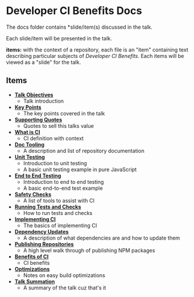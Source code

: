 # Developer CI Benefits Docs

The docs folder contains *slide/item(s) discussed in the talk.

Each slide/item will be presented in the talk.

**items:** with the context of a repository, each file is an "item" containing text describing particular subjects of _Developer CI Benefits_. Each items will be viewed as a "slide" for the talk.

## Items

- **[Talk Objectives](https://github.com/yowainwright/developer-ci-benefits/blob/master/docs/01-talk-objectives.md)**
  - Talk introduction
- **[Key Points](https://github.com/yowainwright/developer-ci-benefits/blob/master/docs/02-key-point.md)**
  - The key points covered in the talk
- **[Supporting Quotes](https://github.com/yowainwright/developer-ci-benefits/blob/master/docs/03-supporting-quotes.md)**
  - Quotes to sell this talks value
- **[What is CI](https://github.com/yowainwright/developer-ci-benefits/blob/master/docs/04-what-is-ci.md)**
  - CI definition with context
- **[Doc Tooling](https://github.com/yowainwright/developer-ci-benefits/blob/master/docs/05-doc-tooling.md)**
  - A description and list of repository documentation
- **[Unit Testing](https://github.com/yowainwright/developer-ci-benefits/blob/master/docs/06-unit-test.md)**
  - Introduction to unit testing
  - A basic unit testing example in pure JavaScript
- **[End to End Testing](https://github.com/yowainwright/developer-ci-benefits/blob/master/docs/07-end-to-end-testing.md)**
  - Introduction to end to end testing
  - A basic end-to-end test example
- **[Safety Checks](https://github.com/yowainwright/developer-ci-benefits/blob/master/docs/08-safety-checks.md)**
  - A list of tools to assist with CI
- **[Running Tests and Checks](https://github.com/yowainwright/developer-ci-benefits/blob/master/docs/09-running-tests-and-checks.md)**
  - How to run tests and checks
- **[Implementing CI](https://github.com/yowainwright/developer-ci-benefits/blob/master/docs/10-implementing-ci.md)**
  - The basics of implementing CI
- **[Dependency Updates](https://github.com/yowainwright/developer-ci-benefits/blob/master/docs/11-dependency-updates.md)**
  - A description of what dependencies are and how to update them
- **[Publishing Repositories](https://github.com/yowainwright/developer-ci-benefits/blob/master/docs/12-publishing-repositories.md)**
  - A high level walk through of publishing NPM packages
- **[Benefits of CI](https://github.com/yowainwright/developer-ci-benefits/blob/master/docs/12-ci-benefits.md)**
  - CI benefits
- **[Optimizations](https://github.com/yowainwright/developer-ci-benefits/blob/master/docs/14-optimizing-builds.md)**
  - Notes on easy build optimizations
- **[Talk Summation](https://github.com/yowainwright/developer-ci-benefits/blob/master/docs/16-talk-summation.md)**
  - A summary of the talk cuz that's it

